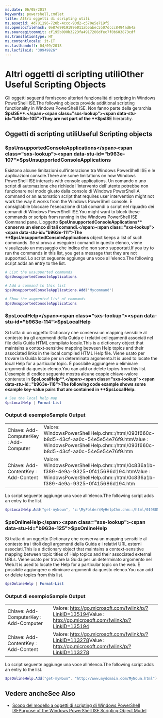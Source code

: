 ```yaml
---
ms.date: 06/05/2017
keywords: powershell,cmdlet
title: Altri oggetti di scripting utili
ms.assetid: 4d781196-720b-4ccc-90d2-c570e5e719f5
ms.openlocfilehash: 0e87e9919199e011ab5abec5b07dccc8494ad64a
ms.sourcegitcommit: cf195b090b3223fa4917206dfec7f0b603873cdf
ms.translationtype: HT
ms.contentlocale: it-IT
ms.lasthandoff: 04/09/2018
ms.locfileid: "30949826"
---
```

# <a name="other-useful-scripting-objects"></a><span data-ttu-id="b963e-103">Altri oggetti di scripting utili</span><span class="sxs-lookup"><span data-stu-id="b963e-103">Other Useful Scripting Objects</span></span>

<span data-ttu-id="b963e-104">Gli oggetti seguenti forniscono ulteriori funzionalità di scripting in Windows PowerShell ISE.</span><span class="sxs-lookup"><span data-stu-id="b963e-104">The following objects provide additional scripting functionality in Windows PowerShell ISE.</span></span> <span data-ttu-id="b963e-105">Non fanno parte della gerarchia **$psISE**.</span><span class="sxs-lookup"><span data-stu-id="b963e-105">They are not part of the **$psISE** hierarchy.</span></span>

## <a name="useful-scripting-objects"></a><span data-ttu-id="b963e-106">Oggetti di scripting utili</span><span class="sxs-lookup"><span data-stu-id="b963e-106">Useful Scripting objects</span></span>

### <a name="psunsupportedconsoleapplications"></a><span data-ttu-id="b963e-107">$psUnsupportedConsoleApplications</span><span class="sxs-lookup"><span data-stu-id="b963e-107">$psUnsupportedConsoleApplications</span></span>

<span data-ttu-id="b963e-108">Esistono alcune limitazioni sull'interazione tra Windows PowerShell ISE e le applicazioni console.</span><span class="sxs-lookup"><span data-stu-id="b963e-108">There are some limitations on how Windows PowerShell ISE interacts with console applications.</span></span> <span data-ttu-id="b963e-109">Un comando o uno script di automazione che richiede l'intervento dell'utente potrebbe non funzionare nel modo giusto dalla console di Windows PowerShell.</span><span class="sxs-lookup"><span data-stu-id="b963e-109">A command or an automation script that requires user intervention might not work the way it works from the Windows PowerShell console.</span></span> <span data-ttu-id="b963e-110">È consigliabile bloccare l'esecuzione di tali comandi o script nel riquadro dei comandi di Windows PowerShell ISE.</span><span class="sxs-lookup"><span data-stu-id="b963e-110">You might want to block these commands or scripts from running in the Windows PowerShell ISE Command pane.</span></span> <span data-ttu-id="b963e-111">L'oggetto **$psUnsupportedConsoleApplications** conserva un elenco di tali comandi.</span><span class="sxs-lookup"><span data-stu-id="b963e-111">The **$psUnsupportedConsoleApplications** object keeps a list of such commands.</span></span> <span data-ttu-id="b963e-112">Se si prova a eseguire i comandi in questo elenco, viene visualizzato un messaggio che indica che non sono supportati.</span><span class="sxs-lookup"><span data-stu-id="b963e-112">If you try to run the commands in this list, you get a message that they are not supported.</span></span> <span data-ttu-id="b963e-113">Lo script seguente aggiunge una voce all'elenco.</span><span class="sxs-lookup"><span data-stu-id="b963e-113">The following script adds an entry to the list.</span></span>

```powershell
# List the unsupported commands
$psUnsupportedConsoleApplications

# Add a command to this list
$psUnsupportedConsoleApplications.Add('Mycommand')

# Show the augmented list of commands
$psUnsupportedConsoleApplications
```

### <a name="pslocalhelp"></a><span data-ttu-id="b963e-114">$psLocalHelp</span><span class="sxs-lookup"><span data-stu-id="b963e-114">$psLocalHelp</span></span>

<span data-ttu-id="b963e-115">Si tratta di un oggetto Dictionary che conserva un mapping sensibile al contesto tra gli argomenti della Guida e i relativi collegamenti associati nel file della Guida HTML compilato locale.</span><span class="sxs-lookup"><span data-stu-id="b963e-115">This is a dictionary object that maintains a context-sensitive mapping between Help topics and their associated links in the local compiled HTML Help file.</span></span> <span data-ttu-id="b963e-116">Viene usato per trovare la Guida locale per un determinato argomento.</span><span class="sxs-lookup"><span data-stu-id="b963e-116">It is used to locate the local Help for a particular topic.</span></span> <span data-ttu-id="b963e-117">È possibile aggiungere o eliminare argomenti da questo elenco.</span><span class="sxs-lookup"><span data-stu-id="b963e-117">You can add or delete topics from this list.</span></span> <span data-ttu-id="b963e-118">L'esempio di codice seguente mostra alcune coppie chiave-valore contenute in **$psLocalHelp**.</span><span class="sxs-lookup"><span data-stu-id="b963e-118">The following code example shows some example key-value pairs that are contained in **$psLocalHelp**.</span></span>

```powershell
# See the local help map
$psLocalHelp | Format-List
```

### <a name="sample-output"></a><span data-ttu-id="b963e-119">Output di esempio</span><span class="sxs-lookup"><span data-stu-id="b963e-119">Sample Output</span></span>

|||
|-|-|
|<span data-ttu-id="b963e-120">Chiave: Add-Computer</span><span class="sxs-lookup"><span data-stu-id="b963e-120">Key : Add-Computer</span></span>|<span data-ttu-id="b963e-121">Valore: WindowsPowerShellHelp.chm::/html/093f660c-b8d5-43cf-aa0c-54e5e54e76f9.htm</span><span class="sxs-lookup"><span data-stu-id="b963e-121">Value : WindowsPowerShellHelp.chm::/html/093f660c-b8d5-43cf-aa0c-54e5e54e76f9.htm</span></span>|
|<span data-ttu-id="b963e-122">Chiave: Add-Content</span><span class="sxs-lookup"><span data-stu-id="b963e-122">Key : Add-Content</span></span>|<span data-ttu-id="b963e-123">Valore: WindowsPowerShellHelp.chm::/html/0c836a1b-f389-4e9a-9325-0f415686d194.htm</span><span class="sxs-lookup"><span data-stu-id="b963e-123">Value : WindowsPowerShellHelp.chm::/html/0c836a1b-f389-4e9a-9325-0f415686d194.htm</span></span>|

<span data-ttu-id="b963e-124">Lo script seguente aggiunge una voce all'elenco.</span><span class="sxs-lookup"><span data-stu-id="b963e-124">The following script adds an entry to the list.</span></span>

```powershell
$psLocalHelp.Add("get-myNoun", "c:\MyFolder\MyHelpChm.chm::/html/0198854a-1298-57ae-aa0c-87b5e5a84712.htm")
```

### <a name="psonlinehelp"></a><span data-ttu-id="b963e-125">$psOnlineHelp</span><span class="sxs-lookup"><span data-stu-id="b963e-125">$psOnlineHelp</span></span>

<span data-ttu-id="b963e-126">Si tratta di un oggetto Dictionary che conserva un mapping sensibile al contesto tra i titoli degli argomenti della Guida e i relativi URL esterni associati.</span><span class="sxs-lookup"><span data-stu-id="b963e-126">This is a dictionary object that maintains a context-sensitive mapping between topic titles of Help topics and their associated external URLs.</span></span> <span data-ttu-id="b963e-127">Viene usato per trovare la Guida per un determinato argomento nel Web.</span><span class="sxs-lookup"><span data-stu-id="b963e-127">It is used to locate the Help for a particular topic on the web.</span></span> <span data-ttu-id="b963e-128">È possibile aggiungere o eliminare argomenti da questo elenco.</span><span class="sxs-lookup"><span data-stu-id="b963e-128">You can add or delete topics from this list.</span></span>

```powershell
$psOnlineHelp | Format-List
```

### <a name="sample-output"></a><span data-ttu-id="b963e-129">Output di esempio</span><span class="sxs-lookup"><span data-stu-id="b963e-129">Sample Output</span></span>

|||
|-|-|
|<span data-ttu-id="b963e-130">Chiave: Add-Computer</span><span class="sxs-lookup"><span data-stu-id="b963e-130">Key : Add-Computer</span></span>|<span data-ttu-id="b963e-131">Valore: http://go.microsoft.com/fwlink/p/?LinkID=135194</span><span class="sxs-lookup"><span data-stu-id="b963e-131">Value : http://go.microsoft.com/fwlink/p/?LinkID=135194</span></span>|
|<span data-ttu-id="b963e-132">Chiave: Add-Content</span><span class="sxs-lookup"><span data-stu-id="b963e-132">Key : Add-Content</span></span>|<span data-ttu-id="b963e-133">Valore: http://go.microsoft.com/fwlink/p/?LinkID=113278</span><span class="sxs-lookup"><span data-stu-id="b963e-133">Value : http://go.microsoft.com/fwlink/p/?LinkID=113278</span></span>|

 <span data-ttu-id="b963e-134">Lo script seguente aggiunge una voce all'elenco.</span><span class="sxs-lookup"><span data-stu-id="b963e-134">The following script adds an entry to the list.</span></span>

```powershell
$psOnlineHelp.Add("get-myNoun", "http://www.mydomain.com/MyNoun.html")
```

## <a name="see-also"></a><span data-ttu-id="b963e-135">Vedere anche</span><span class="sxs-lookup"><span data-stu-id="b963e-135">See Also</span></span>

- [<span data-ttu-id="b963e-136">Scopo del modello a oggetti di scripting di Windows PowerShell ISE</span><span class="sxs-lookup"><span data-stu-id="b963e-136">Purpose of the Windows PowerShell ISE Scripting Object Model</span></span>](../../core-powershell/ise/Purpose-of-the-Windows-PowerShell-ISE-Scripting-Object-Model.md)
